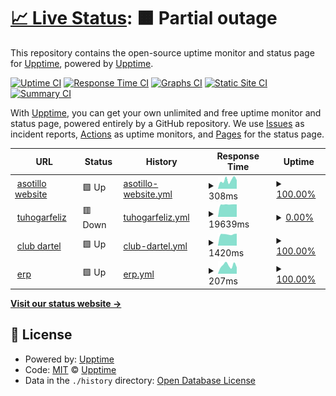 # [📈 Live Status](https://upptime.github.io/upptime): <!--live status--> **🟧 Partial outage**

This repository contains the open-source uptime monitor and status page for [Upptime](https://upptime.js.org), powered by [Upptime](https://github.com/upptime/upptime).

[![Uptime CI](https://github.com/aesotillo/test-uptime/workflows/Uptime%20CI/badge.svg)](https://github.com/aesotillo/test-uptime/actions?query=workflow%3A%22Uptime+CI%22)
[![Response Time CI](https://github.com/aesotillo/test-uptime/workflows/Response%20Time%20CI/badge.svg)](https://github.com/aesotillo/test-uptime/actions?query=workflow%3A%22Response+Time+CI%22)
[![Graphs CI](https://github.com/aesotillo/test-uptime/workflows/Graphs%20CI/badge.svg)](https://github.com/aesotillo/test-uptime/actions?query=workflow%3A%22Graphs+CI%22)
[![Static Site CI](https://github.com/aesotillo/test-uptime/workflows/Static%20Site%20CI/badge.svg)](https://github.com/aesotillo/test-uptime/actions?query=workflow%3A%22Static+Site+CI%22)
[![Summary CI](https://github.com/aesotillo/test-uptime/workflows/Summary%20CI/badge.svg)](https://github.com/aesotillo/test-uptime/actions?query=workflow%3A%22Summary+CI%22)

With [Upptime](https://upptime.js.org), you can get your own unlimited and free uptime monitor and status page, powered entirely by a GitHub repository. We use [Issues](https://github.com/upptime/upptime/issues) as incident reports, [Actions](https://github.com/aesotillo/test-uptime/actions) as uptime monitors, and [Pages](https://upptime.github.io/upptime) for the status page.

<!--start: status pages-->
<!-- This summary is generated by Upptime (https://github.com/upptime/upptime) -->
<!-- Do not edit this manually, your changes will be overwritten -->
<!-- prettier-ignore -->
| URL | Status | History | Response Time | Uptime |
| --- | ------ | ------- | ------------- | ------ |
| <img alt="" src="https://icons.duckduckgo.com/ip3/asotillo.com.ico" height="13"> [asotillo website](https://asotillo.com) | 🟩 Up | [asotillo-website.yml](https://github.com/aesotillo/test-uptime/commits/HEAD/history/asotillo-website.yml) | <details><summary><img alt="Response time graph" src="./graphs/asotillo-website/response-time-week.png" height="20"> 308ms</summary><br><a href="https://aesotillo.github.io/test-uptime/history/asotillo-website"><img alt="Response time 734" src="https://img.shields.io/endpoint?url=https%3A%2F%2Fraw.githubusercontent.com%2Faesotillo%2Ftest-uptime%2FHEAD%2Fapi%2Fasotillo-website%2Fresponse-time.json"></a><br><a href="https://aesotillo.github.io/test-uptime/history/asotillo-website"><img alt="24-hour response time 291" src="https://img.shields.io/endpoint?url=https%3A%2F%2Fraw.githubusercontent.com%2Faesotillo%2Ftest-uptime%2FHEAD%2Fapi%2Fasotillo-website%2Fresponse-time-day.json"></a><br><a href="https://aesotillo.github.io/test-uptime/history/asotillo-website"><img alt="7-day response time 308" src="https://img.shields.io/endpoint?url=https%3A%2F%2Fraw.githubusercontent.com%2Faesotillo%2Ftest-uptime%2FHEAD%2Fapi%2Fasotillo-website%2Fresponse-time-week.json"></a><br><a href="https://aesotillo.github.io/test-uptime/history/asotillo-website"><img alt="30-day response time 404" src="https://img.shields.io/endpoint?url=https%3A%2F%2Fraw.githubusercontent.com%2Faesotillo%2Ftest-uptime%2FHEAD%2Fapi%2Fasotillo-website%2Fresponse-time-month.json"></a><br><a href="https://aesotillo.github.io/test-uptime/history/asotillo-website"><img alt="1-year response time 739" src="https://img.shields.io/endpoint?url=https%3A%2F%2Fraw.githubusercontent.com%2Faesotillo%2Ftest-uptime%2FHEAD%2Fapi%2Fasotillo-website%2Fresponse-time-year.json"></a></details> | <details><summary><a href="https://aesotillo.github.io/test-uptime/history/asotillo-website">100.00%</a></summary><a href="https://aesotillo.github.io/test-uptime/history/asotillo-website"><img alt="All-time uptime 99.98%" src="https://img.shields.io/endpoint?url=https%3A%2F%2Fraw.githubusercontent.com%2Faesotillo%2Ftest-uptime%2FHEAD%2Fapi%2Fasotillo-website%2Fuptime.json"></a><br><a href="https://aesotillo.github.io/test-uptime/history/asotillo-website"><img alt="24-hour uptime 100.00%" src="https://img.shields.io/endpoint?url=https%3A%2F%2Fraw.githubusercontent.com%2Faesotillo%2Ftest-uptime%2FHEAD%2Fapi%2Fasotillo-website%2Fuptime-day.json"></a><br><a href="https://aesotillo.github.io/test-uptime/history/asotillo-website"><img alt="7-day uptime 100.00%" src="https://img.shields.io/endpoint?url=https%3A%2F%2Fraw.githubusercontent.com%2Faesotillo%2Ftest-uptime%2FHEAD%2Fapi%2Fasotillo-website%2Fuptime-week.json"></a><br><a href="https://aesotillo.github.io/test-uptime/history/asotillo-website"><img alt="30-day uptime 100.00%" src="https://img.shields.io/endpoint?url=https%3A%2F%2Fraw.githubusercontent.com%2Faesotillo%2Ftest-uptime%2FHEAD%2Fapi%2Fasotillo-website%2Fuptime-month.json"></a><br><a href="https://aesotillo.github.io/test-uptime/history/asotillo-website"><img alt="1-year uptime 99.96%" src="https://img.shields.io/endpoint?url=https%3A%2F%2Fraw.githubusercontent.com%2Faesotillo%2Ftest-uptime%2FHEAD%2Fapi%2Fasotillo-website%2Fuptime-year.json"></a></details>
| <img alt="" src="https://icons.duckduckgo.com/ip3/tuhogarfeliz.cl.ico" height="13"> [tuhogarfeliz](https://tuhogarfeliz.cl) | 🟥 Down | [tuhogarfeliz.yml](https://github.com/aesotillo/test-uptime/commits/HEAD/history/tuhogarfeliz.yml) | <details><summary><img alt="Response time graph" src="./graphs/tuhogarfeliz/response-time-week.png" height="20"> 19639ms</summary><br><a href="https://aesotillo.github.io/test-uptime/history/tuhogarfeliz"><img alt="Response time 3062" src="https://img.shields.io/endpoint?url=https%3A%2F%2Fraw.githubusercontent.com%2Faesotillo%2Ftest-uptime%2FHEAD%2Fapi%2Ftuhogarfeliz%2Fresponse-time.json"></a><br><a href="https://aesotillo.github.io/test-uptime/history/tuhogarfeliz"><img alt="24-hour response time 19573" src="https://img.shields.io/endpoint?url=https%3A%2F%2Fraw.githubusercontent.com%2Faesotillo%2Ftest-uptime%2FHEAD%2Fapi%2Ftuhogarfeliz%2Fresponse-time-day.json"></a><br><a href="https://aesotillo.github.io/test-uptime/history/tuhogarfeliz"><img alt="7-day response time 19639" src="https://img.shields.io/endpoint?url=https%3A%2F%2Fraw.githubusercontent.com%2Faesotillo%2Ftest-uptime%2FHEAD%2Fapi%2Ftuhogarfeliz%2Fresponse-time-week.json"></a><br><a href="https://aesotillo.github.io/test-uptime/history/tuhogarfeliz"><img alt="30-day response time 8236" src="https://img.shields.io/endpoint?url=https%3A%2F%2Fraw.githubusercontent.com%2Faesotillo%2Ftest-uptime%2FHEAD%2Fapi%2Ftuhogarfeliz%2Fresponse-time-month.json"></a><br><a href="https://aesotillo.github.io/test-uptime/history/tuhogarfeliz"><img alt="1-year response time 3062" src="https://img.shields.io/endpoint?url=https%3A%2F%2Fraw.githubusercontent.com%2Faesotillo%2Ftest-uptime%2FHEAD%2Fapi%2Ftuhogarfeliz%2Fresponse-time-year.json"></a></details> | <details><summary><a href="https://aesotillo.github.io/test-uptime/history/tuhogarfeliz">0.00%</a></summary><a href="https://aesotillo.github.io/test-uptime/history/tuhogarfeliz"><img alt="All-time uptime 87.40%" src="https://img.shields.io/endpoint?url=https%3A%2F%2Fraw.githubusercontent.com%2Faesotillo%2Ftest-uptime%2FHEAD%2Fapi%2Ftuhogarfeliz%2Fuptime.json"></a><br><a href="https://aesotillo.github.io/test-uptime/history/tuhogarfeliz"><img alt="24-hour uptime 0.00%" src="https://img.shields.io/endpoint?url=https%3A%2F%2Fraw.githubusercontent.com%2Faesotillo%2Ftest-uptime%2FHEAD%2Fapi%2Ftuhogarfeliz%2Fuptime-day.json"></a><br><a href="https://aesotillo.github.io/test-uptime/history/tuhogarfeliz"><img alt="7-day uptime 0.00%" src="https://img.shields.io/endpoint?url=https%3A%2F%2Fraw.githubusercontent.com%2Faesotillo%2Ftest-uptime%2FHEAD%2Fapi%2Ftuhogarfeliz%2Fuptime-week.json"></a><br><a href="https://aesotillo.github.io/test-uptime/history/tuhogarfeliz"><img alt="30-day uptime 62.70%" src="https://img.shields.io/endpoint?url=https%3A%2F%2Fraw.githubusercontent.com%2Faesotillo%2Ftest-uptime%2FHEAD%2Fapi%2Ftuhogarfeliz%2Fuptime-month.json"></a><br><a href="https://aesotillo.github.io/test-uptime/history/tuhogarfeliz"><img alt="1-year uptime 87.40%" src="https://img.shields.io/endpoint?url=https%3A%2F%2Fraw.githubusercontent.com%2Faesotillo%2Ftest-uptime%2FHEAD%2Fapi%2Ftuhogarfeliz%2Fuptime-year.json"></a></details>
| <img alt="" src="https://icons.duckduckgo.com/ip3/clubdartel.cl.ico" height="13"> [club dartel](https://clubdartel.cl) | 🟩 Up | [club-dartel.yml](https://github.com/aesotillo/test-uptime/commits/HEAD/history/club-dartel.yml) | <details><summary><img alt="Response time graph" src="./graphs/club-dartel/response-time-week.png" height="20"> 1420ms</summary><br><a href="https://aesotillo.github.io/test-uptime/history/club-dartel"><img alt="Response time 1529" src="https://img.shields.io/endpoint?url=https%3A%2F%2Fraw.githubusercontent.com%2Faesotillo%2Ftest-uptime%2FHEAD%2Fapi%2Fclub-dartel%2Fresponse-time.json"></a><br><a href="https://aesotillo.github.io/test-uptime/history/club-dartel"><img alt="24-hour response time 1345" src="https://img.shields.io/endpoint?url=https%3A%2F%2Fraw.githubusercontent.com%2Faesotillo%2Ftest-uptime%2FHEAD%2Fapi%2Fclub-dartel%2Fresponse-time-day.json"></a><br><a href="https://aesotillo.github.io/test-uptime/history/club-dartel"><img alt="7-day response time 1420" src="https://img.shields.io/endpoint?url=https%3A%2F%2Fraw.githubusercontent.com%2Faesotillo%2Ftest-uptime%2FHEAD%2Fapi%2Fclub-dartel%2Fresponse-time-week.json"></a><br><a href="https://aesotillo.github.io/test-uptime/history/club-dartel"><img alt="30-day response time 1572" src="https://img.shields.io/endpoint?url=https%3A%2F%2Fraw.githubusercontent.com%2Faesotillo%2Ftest-uptime%2FHEAD%2Fapi%2Fclub-dartel%2Fresponse-time-month.json"></a><br><a href="https://aesotillo.github.io/test-uptime/history/club-dartel"><img alt="1-year response time 1529" src="https://img.shields.io/endpoint?url=https%3A%2F%2Fraw.githubusercontent.com%2Faesotillo%2Ftest-uptime%2FHEAD%2Fapi%2Fclub-dartel%2Fresponse-time-year.json"></a></details> | <details><summary><a href="https://aesotillo.github.io/test-uptime/history/club-dartel">100.00%</a></summary><a href="https://aesotillo.github.io/test-uptime/history/club-dartel"><img alt="All-time uptime 100.00%" src="https://img.shields.io/endpoint?url=https%3A%2F%2Fraw.githubusercontent.com%2Faesotillo%2Ftest-uptime%2FHEAD%2Fapi%2Fclub-dartel%2Fuptime.json"></a><br><a href="https://aesotillo.github.io/test-uptime/history/club-dartel"><img alt="24-hour uptime 100.00%" src="https://img.shields.io/endpoint?url=https%3A%2F%2Fraw.githubusercontent.com%2Faesotillo%2Ftest-uptime%2FHEAD%2Fapi%2Fclub-dartel%2Fuptime-day.json"></a><br><a href="https://aesotillo.github.io/test-uptime/history/club-dartel"><img alt="7-day uptime 100.00%" src="https://img.shields.io/endpoint?url=https%3A%2F%2Fraw.githubusercontent.com%2Faesotillo%2Ftest-uptime%2FHEAD%2Fapi%2Fclub-dartel%2Fuptime-week.json"></a><br><a href="https://aesotillo.github.io/test-uptime/history/club-dartel"><img alt="30-day uptime 100.00%" src="https://img.shields.io/endpoint?url=https%3A%2F%2Fraw.githubusercontent.com%2Faesotillo%2Ftest-uptime%2FHEAD%2Fapi%2Fclub-dartel%2Fuptime-month.json"></a><br><a href="https://aesotillo.github.io/test-uptime/history/club-dartel"><img alt="1-year uptime 100.00%" src="https://img.shields.io/endpoint?url=https%3A%2F%2Fraw.githubusercontent.com%2Faesotillo%2Ftest-uptime%2FHEAD%2Fapi%2Fclub-dartel%2Fuptime-year.json"></a></details>
| <img alt="" src="https://icons.duckduckgo.com/ip3/erp.thefamily.dev.ico" height="13"> [erp](https://erp.thefamily.dev/authentication/login) | 🟩 Up | [erp.yml](https://github.com/aesotillo/test-uptime/commits/HEAD/history/erp.yml) | <details><summary><img alt="Response time graph" src="./graphs/erp/response-time-week.png" height="20"> 207ms</summary><br><a href="https://aesotillo.github.io/test-uptime/history/erp"><img alt="Response time 244" src="https://img.shields.io/endpoint?url=https%3A%2F%2Fraw.githubusercontent.com%2Faesotillo%2Ftest-uptime%2FHEAD%2Fapi%2Ferp%2Fresponse-time.json"></a><br><a href="https://aesotillo.github.io/test-uptime/history/erp"><img alt="24-hour response time 232" src="https://img.shields.io/endpoint?url=https%3A%2F%2Fraw.githubusercontent.com%2Faesotillo%2Ftest-uptime%2FHEAD%2Fapi%2Ferp%2Fresponse-time-day.json"></a><br><a href="https://aesotillo.github.io/test-uptime/history/erp"><img alt="7-day response time 207" src="https://img.shields.io/endpoint?url=https%3A%2F%2Fraw.githubusercontent.com%2Faesotillo%2Ftest-uptime%2FHEAD%2Fapi%2Ferp%2Fresponse-time-week.json"></a><br><a href="https://aesotillo.github.io/test-uptime/history/erp"><img alt="30-day response time 274" src="https://img.shields.io/endpoint?url=https%3A%2F%2Fraw.githubusercontent.com%2Faesotillo%2Ftest-uptime%2FHEAD%2Fapi%2Ferp%2Fresponse-time-month.json"></a><br><a href="https://aesotillo.github.io/test-uptime/history/erp"><img alt="1-year response time 244" src="https://img.shields.io/endpoint?url=https%3A%2F%2Fraw.githubusercontent.com%2Faesotillo%2Ftest-uptime%2FHEAD%2Fapi%2Ferp%2Fresponse-time-year.json"></a></details> | <details><summary><a href="https://aesotillo.github.io/test-uptime/history/erp">100.00%</a></summary><a href="https://aesotillo.github.io/test-uptime/history/erp"><img alt="All-time uptime 99.64%" src="https://img.shields.io/endpoint?url=https%3A%2F%2Fraw.githubusercontent.com%2Faesotillo%2Ftest-uptime%2FHEAD%2Fapi%2Ferp%2Fuptime.json"></a><br><a href="https://aesotillo.github.io/test-uptime/history/erp"><img alt="24-hour uptime 100.00%" src="https://img.shields.io/endpoint?url=https%3A%2F%2Fraw.githubusercontent.com%2Faesotillo%2Ftest-uptime%2FHEAD%2Fapi%2Ferp%2Fuptime-day.json"></a><br><a href="https://aesotillo.github.io/test-uptime/history/erp"><img alt="7-day uptime 100.00%" src="https://img.shields.io/endpoint?url=https%3A%2F%2Fraw.githubusercontent.com%2Faesotillo%2Ftest-uptime%2FHEAD%2Fapi%2Ferp%2Fuptime-week.json"></a><br><a href="https://aesotillo.github.io/test-uptime/history/erp"><img alt="30-day uptime 100.00%" src="https://img.shields.io/endpoint?url=https%3A%2F%2Fraw.githubusercontent.com%2Faesotillo%2Ftest-uptime%2FHEAD%2Fapi%2Ferp%2Fuptime-month.json"></a><br><a href="https://aesotillo.github.io/test-uptime/history/erp"><img alt="1-year uptime 99.64%" src="https://img.shields.io/endpoint?url=https%3A%2F%2Fraw.githubusercontent.com%2Faesotillo%2Ftest-uptime%2FHEAD%2Fapi%2Ferp%2Fuptime-year.json"></a></details>

<!--end: status pages-->

[**Visit our status website →**](https://upptime.github.io/upptime)

## 📄 License

- Powered by: [Upptime](https://github.com/upptime/upptime)
- Code: [MIT](./LICENSE) © [Upptime](https://upptime.js.org)
- Data in the `./history` directory: [Open Database License](https://opendatacommons.org/licenses/odbl/1-0/)
